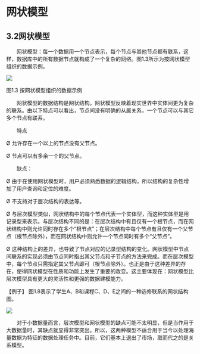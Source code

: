 # 网状模型

## 3.2网状模型

　　网状模型：每一个数据用一个节点表示，每个节点与其他节点都有联系，这样，数据库中的所有数据节点就构成了一个复杂的网络。图1.3所示为按网状模型组织的数据示例。

![](https://raw.githubusercontent.com/ZanderZhao/images/master/img2019/20191025233427.png)

图1.3 按网状模型组织的数据示例

 

　　网状模型的数据结构是网状结构。网状模型反映着现实世界中实体间更为复杂的联系。由以下特点可以看出，节点间没有明确的从属关系，一个节点可以与其它多个节点有联系。

　　特点

Ø 允许存在一个以上的节点没有父节点。

Ø 节点可以有多余一个的父节点。

　　缺点：

Ø 由于在使用网状模型时，用户必须熟悉数据的逻辑结构，所以结构的复杂性增加了用户查询和定位的难度。

Ø 不支持对于层次结构的表达等。

Ø  与层次模型类似，网状结构中的每个节点代表一个实体型，而这种实体型是用记录型来表示。与层次结构不同的是：在层次结构中有且仅有一个根节点，而在网状结构中则允许同时存在多个“根节点”；在层次结构中每个节点有且仅有一个父节点（根节点除外），而在网状结构中则允许一个节点同时有多个“父节点”。

Ø  这种结构上的差异，也导致了节点对应的记录型结构的变化。网状模型中节点间联系的实现必须由节点同时指出其父节点和子节点的方法来完成。而在层次模型中，每个节点只需指定其父节点即可（根节点除外）。也正是由于这种差异的存在，使得网状模型在性质和功能上发生了重要的改变。这主要体现在：网状模型比层次模型具有更大的灵活性和更强的数据建模能力。

 

【例子】 图1.8表示了学生A、B和课程C、D、E之间的一种选修联系的网状结构图。

 ![](https://raw.githubusercontent.com/ZanderZhao/images/master/img2019/20191025233445.png)

　　对于小数据量而言，层次模型和网状模型的缺点可能不太明显，但是当作用于大数据量时，其缺点就显得非常突出。所以，这两种模型不适合用于当今以处理海量数据为特征的数据处理任务中。目前，它们基本上退出了市场，取而代之的是关系模型。

 

 